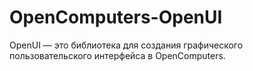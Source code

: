 # OpenComputers-OpenUI
OpenUI — это библиотека для создания графического пользовательского интерфейса в OpenComputers.
